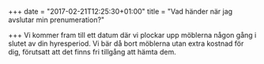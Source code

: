+++
date = "2017-02-21T12:25:30+01:00"
title = "Vad händer när jag avslutar min prenumeration?"

+++
Vi kommer fram till ett datum där vi plockar upp möblerna någon gång i slutet av din hyresperiod. Vi bär då bort möblerna utan extra kostnad för dig, förutsatt att det finns fri tillgång att hämta dem. 